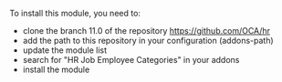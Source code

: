 To install this module, you need to:

- clone the branch 11.0 of the repository <https://github.com/OCA/hr>
- add the path to this repository in your configuration (addons-path)
- update the module list
- search for "HR Job Employee Categories" in your addons
- install the module
